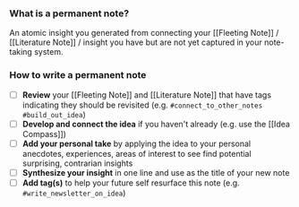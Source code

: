 
### What is a permanent note? 
An atomic insight you generated from connecting your [[Fleeting Note]] / [[Literature Note]] / insight you have but are not yet captured in your note-taking system. 

### How to write a permanent note
- [ ] **Review** your [[Fleeting Note]] and [[Literature Note]] that have tags indicating they should be revisited (e.g. `#connect_to_other_notes` `#build_out_idea`) 
- [ ] **Develop and connect the idea** if you haven't already (e.g. use the [[Idea Compass]])
- [ ] **Add your personal take** by applying the idea to your personal anecdotes, experiences, areas of interest to see find potential surprising, contrarian insights
- [ ] **Synthesize your insight** in one line and use as the title of your new note
- [ ] **Add tag(s)** to help your future self resurface this note (e.g. `#write_newsletter_on_idea`) 
